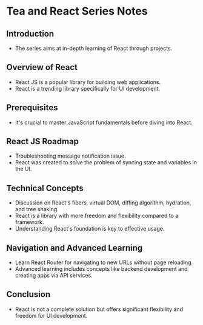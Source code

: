 # Tea and React Series Notes

## Introduction
- The series aims at in-depth learning of React through projects.

## Overview of React
- React JS is a popular library for building web applications.
- React is a trending library specifically for UI development.

## Prerequisites
- It's crucial to master JavaScript fundamentals before diving into React.

## React JS Roadmap
- Troubleshooting message notification issue.
- React was created to solve the problem of syncing state and variables in the UI.

## Technical Concepts
- Discussion on React's fibers, virtual DOM, diffing algorithm, hydration, and tree shaking.
- React is a library with more freedom and flexibility compared to a framework.
- Understanding React's foundation is key to effective usage.

## Navigation and Advanced Learning
- Learn React Router for navigating to new URLs without page reloading.
- Advanced learning includes concepts like backend development and creating apps via API services.

## Conclusion
- React is not a complete solution but offers significant flexibility and freedom for UI development.
